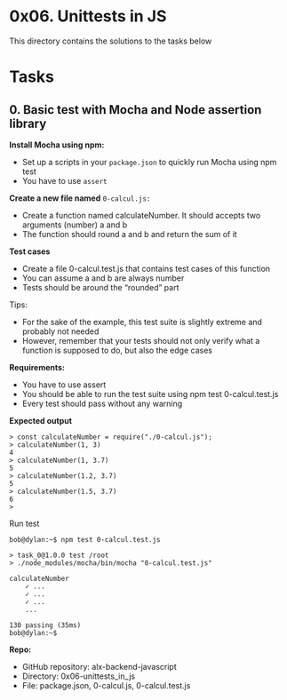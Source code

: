# 0x06. Unittests in JS

This directory contains the solutions to the tasks below

# Tasks
## 0. Basic test with Mocha and Node assertion library

**Install Mocha using npm:**
- Set up a scripts in your `package.json` to quickly run Mocha using npm test
- You have to use `assert`

**Create a new file named** `0-calcul.js:`
- Create a function named calculateNumber. It should accepts two arguments (number) a and b
- The function should round a and b and return the sum of it

**Test cases**

- Create a file 0-calcul.test.js that contains test cases of this function
- You can assume a and b are always number
- Tests should be around the “rounded” part

Tips:

- For the sake of the example, this test suite is slightly extreme and probably not needed
- However, remember that your tests should not only verify what a function is supposed to do, but also the edge cases

**Requirements:**

- You have to use assert
- You should be able to run the test suite using npm test 0-calcul.test.js
- Every test should pass without any warning

**Expected output**

    > const calculateNumber = require("./0-calcul.js");
    > calculateNumber(1, 3)
    4
    > calculateNumber(1, 3.7)
    5
    > calculateNumber(1.2, 3.7)
    5
    > calculateNumber(1.5, 3.7)
    6
    >

Run test

    bob@dylan:~$ npm test 0-calcul.test.js 

    > task_0@1.0.0 test /root
    > ./node_modules/mocha/bin/mocha "0-calcul.test.js"

    calculateNumber
        ✓ ...
        ✓ ...
        ✓ ...
        ...

    130 passing (35ms)
    bob@dylan:~$

**Repo:**

- GitHub repository: alx-backend-javascript
- Directory: 0x06-unittests_in_js
- File: package.json, 0-calcul.js, 0-calcul.test.js